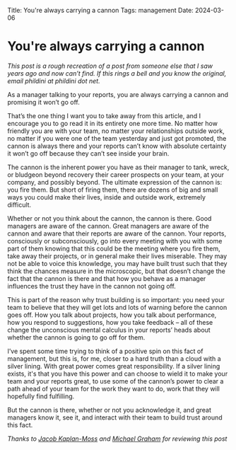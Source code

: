Title: You're always carrying a cannon
Tags: management
Date: 2024-03-06

# You're always carrying a cannon

*This post is a rough recreation of a post from someone else that I saw years ago and now can’t find. If this rings a bell and you know the original, email phildini at phildini dot net.*

As a manager talking to your reports, you are always carrying a cannon and promising it won’t go off.

That’s the one thing I want you to take away from this article, and I encourage you to go read it in its entirety one more time. No matter how friendly you are with your team, no matter your relationships outside work, no matter if you were one of the team yesterday and just got promoted, the cannon is always there and your reports can’t know with absolute certainty it won’t go off because they can’t see inside your brain.

The cannon is the inherent power you have as their manager to tank, wreck, or bludgeon beyond recovery their career prospects on your team, at your company, and possibly beyond. The ultimate expression of the cannon is: you fire them. But short of firing them, there are dozens of big and small ways you could make their lives, inside and outside work, extremely difficult.

Whether or not you think about the cannon, the cannon is there. Good managers are aware of the cannon. Great managers are aware of the cannon and aware that their reports are aware of the cannon. Your reports, consciously or subconsciously, go into every meeting with you with some part of them knowing that this could be the meeting where you fire them, take away their projects, or in general make their lives miserable. They may not be able to voice this knowledge, you may have built trust such that they think the chances measure in the microscopic, but that doesn’t change the fact that the cannon is there and that how you behave as a manager influences the trust they have in the cannon not going off.

This is part of the reason why trust building is so important: you need your team to believe that they will get lots and lots of warning before the cannon goes off. How you talk about projects, how you talk about performance, how you respond to suggestions, how you take feedback – all of these change the unconscious mental calculus in your reports’ heads about whether the cannon is going to go off for them.

I’ve spent some time trying to think of a positive spin on this fact of management, but this is, for me, closer to a hard truth than a cloud with a silver lining. With great power comes great responsibility. If a silver lining exists, it's that you have this power and can choose to wield it to make your team and your reports great, to use some of the cannon’s power to clear a path ahead of your team for the work they want to do, work that they will hopefully find fulfilling.

But the cannon is there, whether or not you acknowledge it, and great managers know it, see it, and interact with their team to build trust around this fact.

*Thanks to [Jacob Kaplan-Moss](http://jacobian.org/) and [Michael Graham](https://graham.posthaven.com/) for reviewing this post*